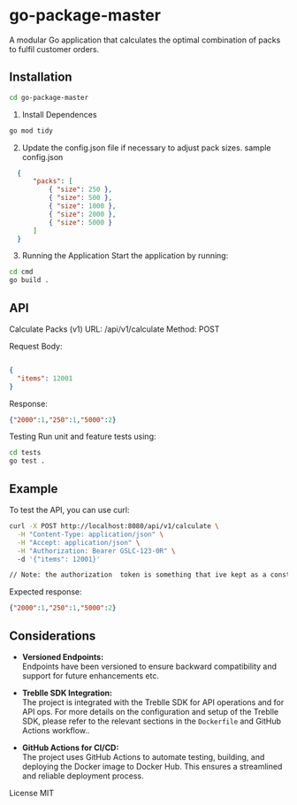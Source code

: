 # go-package-master
A modular Go application that calculates the optimal combination of packs to fulfil customer orders.

## Installation

```sh
cd go-package-master
```
1. Install Dependences
```sh
go mod tidy
```

2. Update the config.json file if necessary to adjust pack sizes.
   sample config.json
```json
  {
      "packs": [
          { "size": 250 },
          { "size": 500 },
          { "size": 1000 },
          { "size": 2000 },
          { "size": 5000 }
      ]
  }
```
3. Running the Application
Start the application by running:

```sh
cd cmd
go build .
```

## API
Calculate Packs (v1)
URL: /api/v1/calculate
Method: POST

Request Body:
```json

{
  "items": 12001
}
```
Response:
```json
{"2000":1,"250":1,"5000":2}
```
Testing
Run unit and feature tests using:

```sh
cd tests
go test .
```

## Example
To test the API, you can use curl:

```sh
curl -X POST http://localhost:8080/api/v1/calculate \
  -H "Content-Type: application/json" \
  -H "Accept: application/json" \
  -H "Authorization: Bearer GSLC-123-0R" \ 
  -d '{"items": 12001}'

// Note: the authorization  token is something that ive kept as a constant for now with  value as shown above
```

Expected response:

```json
{"2000":1,"250":1,"5000":2}
```

## Considerations
- **Versioned Endpoints:**  
  Endpoints have been versioned to ensure backward compatibility and support for future enhancements etc.

- **Treblle SDK Integration:**  
 The project is integrated with the Treblle SDK for API operations and for API ops.  For more details on the configuration and setup of the Treblle SDK, please refer to the relevant sections in the `Dockerfile` and GitHub Actions workflow..

- **GitHub Actions for CI/CD:**  
  The project uses GitHub Actions to automate testing, building, and deploying the Docker image to Docker Hub. This ensures a streamlined and reliable deployment process.


License
MIT
